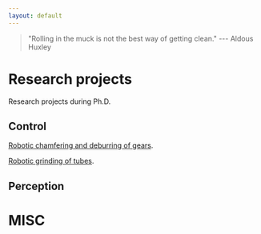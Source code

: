```yaml
---
layout: default
---
```


> "Rolling in the muck is not the best way of getting clean."
> --- Aldous Huxley
<!-- <p align="center">
  <img width="300" src="./images/grapelon.jpg">
</p> -->


# Research projects

Research projects during Ph.D.

## Control

[Robotic chamfering and deburring of gears](./projects/project-1.html).

[Robotic grinding of tubes](./projects/project-2.html).


## Perception

# MISC
